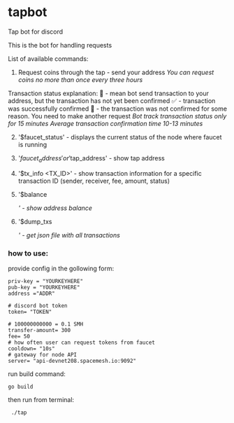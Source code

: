 # tapbot
Tap bot for discord

This is the bot for handling requests

List of available commands:
1. Request coins through the tap - send your address
*You can request coins no more than once every three hours*

Transaction status explanation:
💸 - mean bot send transaction to your address, but the transaction has not yet been confirmed
✅ - transaction was successfully confirmed
🚫 - the transaction was not confirmed for some reason. You need to make another request
*Bot track transaction status only for 15 minutes*
*Average transaction confirmation time 10-13 minutes*

2. '$faucet_status\' - displays the current status of the node where faucet is running

3. '$faucet_address' or '$tap_address' - show tap address

4. '$tx_info <TX_ID>' - show transaction information for a specific transaction ID
(sender, receiver, fee, amount, status)

5. '$balance <ADDRESS>' - show address balance

6. '$dump_txs <ADDRESS>' - get json file with all transactions


### how to use:
provide config in the gollowing form:

```
priv-key = "YOURKEYHERE"
pub-key = "YOURKEYHERE"
address ="ADDR"

# discord bot token
token= "TOKEN"

# 100000000000 = 0.1 SMH
transfer-amount= 300
fee= 50
# how often user can request tokens from faucet
cooldown= "10s"
# gateway for node API
server= "api-devnet208.spacemesh.io:9092"
```
  
run build command: 
  
  `go build`
  
  
then run from terminal:
  
  ` ./tap`
  
